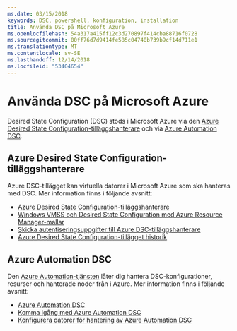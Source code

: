 ```yaml
---
ms.date: 03/15/2018
keywords: DSC, powershell, konfiguration, installation
title: Använda DSC på Microsoft Azure
ms.openlocfilehash: 54a317a415ff12c3d270897f414cba88716f0728
ms.sourcegitcommit: 00ff76d7d9414fe585c04740b739b9cf14d711e1
ms.translationtype: MT
ms.contentlocale: sv-SE
ms.lasthandoff: 12/14/2018
ms.locfileid: "53404654"
---
```

# <a name="using-dsc-on-microsoft-azure"></a>Använda DSC på Microsoft Azure

Desired State Configuration (DSC) stöds i Microsoft Azure via den [Azure Desired State Configuration-tilläggshanterare](/azure/virtual-machines/extensions/dsc-overview) och via [Azure Automation DSC](/azure/automation/automation-dsc-overview).

## <a name="azure-desired-state-configuration-extension-handler"></a>Azure Desired State Configuration-tilläggshanterare

Azure DSC-tillägget kan virtuella datorer i Microsoft Azure som ska hanteras med DSC.
Mer information finns i följande avsnitt:

- [Azure Desired State Configuration-tilläggshanterare](/azure/virtual-machines/extensions/dsc-overview)
- [Windows VMSS och Desired State Configuration med Azure Resource Manager-mallar](/azure/virtual-machines/extensions/dsc-template)
- [Skicka autentiseringsuppgifter till Azure DSC-tilläggshanterare](/azure/virtual-machines/extensions/dsc-credentials)
- [Azure Desired State Configuration-tillägget historik](azureDscexthistory.md)

## <a name="azure-automation-dsc"></a>Azure Automation DSC

Den [Azure Automation-tjänsten](https://azure.microsoft.com/en-us/services/automation/) låter dig hantera DSC-konfigurationer, resurser och hanterade noder från i Azure. Mer information finns i följande avsnitt:

- [Azure Automation DSC](/azure/automation/automation-dsc-overview)
- [Komma igång med Azure Automation DSC](/azure/automation/automation-dsc-getting-started)
- [Konfigurera datorer för hantering av Azure Automation DSC](/azure/automation/automation-dsc-onboarding)
